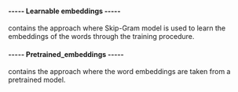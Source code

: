 #### ----- Learnable embeddings -----
contains the approach where Skip-Gram model is used to learn the embeddings of the words through the training procedure.

#### ----- Pretrained_embeddings -----
contains the approach where the word embeddings are taken from a pretrained model.
